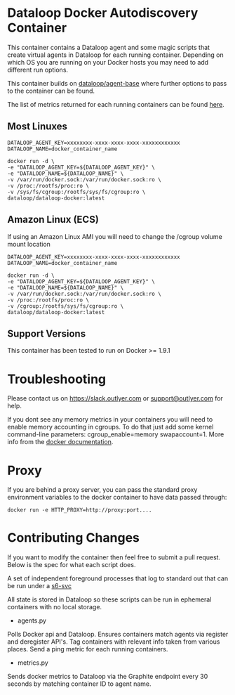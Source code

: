 Dataloop Docker Autodiscovery Container
=======================================

This container contains a Dataloop agent and some magic scripts that create virtual agents in Dataloop for each
running container. Depending on which OS you are running on your Docker hosts you may need to add different run options.

This container builds on [dataloop/agent-base](https://github.com/dataloop/docker-alpine/tree/master/agent-base) where further options to pass to the container can be found.

The list of metrics returned for each running containers can be found [here](https://github.com/dataloop/docker-alpine/tree/master/dataloop-docker/METRICS.md).

## Most Linuxes

```
DATALOOP_AGENT_KEY=xxxxxxxx-xxxx-xxxx-xxxx-xxxxxxxxxxxx
DATALOOP_NAME=docker_container_name

docker run -d \
-e "DATALOOP_AGENT_KEY=${DATALOOP_AGENT_KEY}" \
-e "DATALOOP_NAME=${DATALOOP_NAME}" \
-v /var/run/docker.sock:/var/run/docker.sock:ro \
-v /proc:/rootfs/proc:ro \
-v /sys/fs/cgroup:/rootfs/sys/fs/cgroup:ro \
dataloop/dataloop-docker:latest
```

## Amazon Linux (ECS)

If using an Amazon Linux AMI you will need to change the /cgroup volume mount location

```
DATALOOP_AGENT_KEY=xxxxxxxx-xxxx-xxxx-xxxx-xxxxxxxxxxxx
DATALOOP_NAME=docker_container_name

docker run -d \
-e "DATALOOP_AGENT_KEY=${DATALOOP_AGENT_KEY}" \
-e "DATALOOP_NAME=${DATALOOP_NAME}" \
-v /var/run/docker.sock:/var/run/docker.sock:ro \
-v /proc:/rootfs/proc:ro \
-v /cgroup:/rootfs/sys/fs/cgroup:ro \
dataloop/dataloop-docker:latest

```
## Support Versions

This container has been tested to run on Docker >= 1.9.1  


# Troubleshooting

Please contact us on https://slack.outlyer.com or support@outlyer.com for help.

If you dont see any memory metrics in your containers you will need to enable memory accounting in cgroups. To do that just add some kernel command-line parameters: cgroup_enable=memory swapaccount=1. More info from the [docker documentation](https://docs.docker.com/engine/admin/runmetrics/#/memory-metrics-memorystat).

Proxy
=====

If you are behind a proxy server, you can pass the standard proxy environment variables to the docker container to have data passed through:

```
docker run -e HTTP_PROXY=http://proxy:port....
```


Contributing Changes
====================

If you want to modify the container then feel free to submit a pull request. Below is the spec for what each script does.

A set of independent foreground processes that log to standard out that can be run under a [s6-svc](http://skarnet.org/software/s6/)

All state is stored in Dataloop so these scripts can be run in ephemeral containers with no local storage.

- agents.py

Polls Docker api and Dataloop. Ensures containers match agents via register and deregister API's. Tag containers with relevant info taken from various places. Send a ping metric for each running containers.

- metrics.py

Sends docker metrics to Dataloop via the Graphite endpoint every 30 seconds by matching container ID to agent name.
